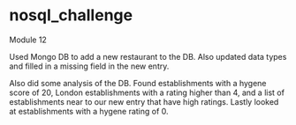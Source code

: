 # nosql_challenge
Module 12

Used Mongo DB to add a new restaurant to the DB.  Also updated data types and filled in a missing field in the new entry.

Also did some analysis of the DB.  Found establishments with a hygene score of 20, London establishments with a rating higher than 4, and a list of establishments near to our new entry that have high ratings. Lastly looked at establishments with a hygene rating of 0.
